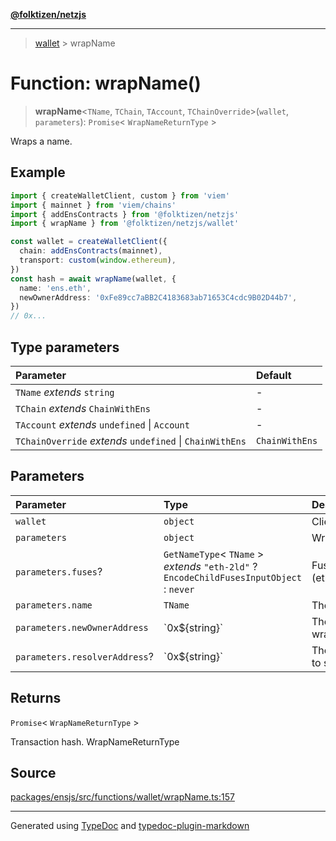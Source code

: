 [**@folktizen/netzjs**](../README.md)

---

> [wallet](README.md) > wrapName

# Function: wrapName()

> **wrapName**\<`TName`, `TChain`, `TAccount`, `TChainOverride`\>(`wallet`, `parameters`): `Promise`\< `WrapNameReturnType` \>

Wraps a name.

## Example

```ts
import { createWalletClient, custom } from 'viem'
import { mainnet } from 'viem/chains'
import { addEnsContracts } from '@folktizen/netzjs'
import { wrapName } from '@folktizen/netzjs/wallet'

const wallet = createWalletClient({
  chain: addEnsContracts(mainnet),
  transport: custom(window.ethereum),
})
const hash = await wrapName(wallet, {
  name: 'ens.eth',
  newOwnerAddress: '0xFe89cc7aBB2C4183683ab71653C4cdc9B02D44b7',
})
// 0x...
```

## Type parameters

| Parameter                                                | Default        |
| :------------------------------------------------------- | :------------- |
| `TName` _extends_ `string`                               | -              |
| `TChain` _extends_ `ChainWithEns`                        | -              |
| `TAccount` _extends_ `undefined` \| `Account`            | -              |
| `TChainOverride` _extends_ `undefined` \| `ChainWithEns` | `ChainWithEns` |

## Parameters

| Parameter                     | Type                                                                                       | Description                         |
| :---------------------------- | :----------------------------------------------------------------------------------------- | :---------------------------------- |
| `wallet`                      | `object`                                                                                   | ClientWithAccount                   |
| `parameters`                  | `object`                                                                                   | WrapNameParameters                  |
| `parameters.fuses`?           | `GetNameType`\< `TName` \> _extends_ `"eth-2ld"` ? `EncodeChildFusesInputObject` : `never` | Fuses to set on wrap (eth-2ld only) |
| `parameters.name`             | `TName`                                                                                    | The name to wrap                    |
| `parameters.newOwnerAddress`  | \`0x$\{string}\`                                                                           | The recipient of the wrapped name   |
| `parameters.resolverAddress`? | \`0x$\{string}\`                                                                           | The resolver address to set on wrap |

## Returns

`Promise`\< `WrapNameReturnType` \>

Transaction hash. WrapNameReturnType

## Source

[packages/ensjs/src/functions/wallet/wrapName.ts:157](https://github.com/ensdomains/ensjs-v3/blob/1b90b888/packages/ensjs/src/functions/wallet/wrapName.ts#L157)

---

Generated using [TypeDoc](https://typedoc.org/) and [typedoc-plugin-markdown](https://www.npmjs.com/package/typedoc-plugin-markdown)
